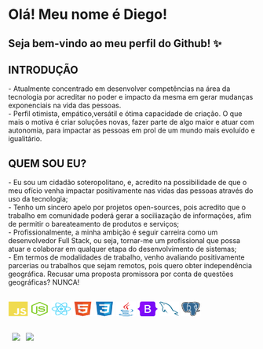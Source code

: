 <h1>Olá! Meu nome é Diego!</h1>

<h2>Seja bem-vindo ao meu perfil do Github! ✨</h2>


<!--
**diegocostaxp/diegocostaxp** is a  _special_ ✨ repository because its `README.md` (this file) appears on your GitHub profile.

-->
<h2>INTRODUÇÃO</h2>
<p>
- Atualmente concentrado em desenvolver competências na área da tecnologia por acreditar no poder e impacto da mesma em gerar mudanças exponenciais na vida das pessoas.</br>
- Perfil otimista, empático,versátil e ótima capacidade de criação. O que mais o motiva é criar soluções novas, fazer parte de algo maior e atuar com autonomia, para impactar as pessoas em prol de um mundo mais evoluído e igualitário.
</p>

<h2>QUEM SOU EU?</h2>
<p>
- Eu sou um cidadão soteropolitano, e, acredito na possibilidade de que o meu ofício venha impactar positivamente nas vidas das pessoas através do uso da tecnologia; </br>
- Tenho um sincero apelo por projetos open-sources, pois acredito que o trabalho em comunidade poderá gerar a sociliazação de informações, afim de permitir o bareateamento de produtos e serviços;</br>
- Profissionalmente, a minha ambição é seguir carreira como um desenvolvedor Full Stack, ou seja, tornar-me um profissional que possa atuar e colaborar em qualquer etapa do desenvolvimento de sistemas;</br>
- Em termos de modalidades de trabalho, venho avaliando positivamente parcerias ou trabalhos que sejam remotos, pois quero obter independência geográfica. Recusar uma proposta promissora por conta de questões geográficas? NUNCA!
</p>

<div style="display: inline_block"><br>
  <img align="center" alt="javascript" height="30" width="40" src="https://raw.githubusercontent.com/devicons/devicon/master/icons/javascript/javascript-plain.svg">
  <img align="center" alt="nodejs" height="30" width="40" src="https://raw.githubusercontent.com/devicons/devicon/master/icons/nodejs/nodejs-plain.svg">
  <img align="center" alt="react" height="30" width="40" src="https://raw.githubusercontent.com/devicons/devicon/master/icons/react/react-original.svg">
  <img align="center" alt="html" height="30" width="40" src="https://raw.githubusercontent.com/devicons/devicon/master/icons/html5/html5-original.svg">
  <img align="center" alt="css" height="30" width="40" src="https://raw.githubusercontent.com/devicons/devicon/master/icons/css3/css3-original.svg">
  <img align="center" alt="java" height="30" width="40" src="https://raw.githubusercontent.com/devicons/devicon/master/icons/java/java-original.svg">
  <img align="center" alt="bootstraps" height="30" width="40" src="https://raw.githubusercontent.com/devicons/devicon/master/icons/bootstrap/bootstrap-original.svg">
  <img align="center" alt="mysql" height="30" width="40" src="https://raw.githubusercontent.com/devicons/devicon/master/icons/mysql/mysql-original.svg">
  <img align="center" alt="postgresql" height="30" width="40" src="https://raw.githubusercontent.com/devicons/devicon/master/icons/postgresql/postgresql-original.svg">
</div>
<br>
<br>
<div>
  <a href = "mailto:diegocostaxp@gmail.com"><img src="https://img.shields.io/badge/Gmail-D14836?style=for-the-badge&logo=gmail&logoColor=white" target="_blank"></a>
  <a href="https://www.linkedin.com/in/diegodealmeidacosta" target="_blank"><img src="https://img.shields.io/badge/-LinkedIn-%230077B5?style=for-the-badge&logo=linkedin&logoColor=white" target="_blank"></a>   
</div>
